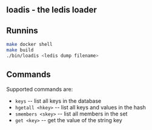 ## loadis - the ledis loader

## Runnins

```bash
make docker shell
make build
./bin/loadis <ledis dump filename>
```

## Commands

Supported commands are:

 * `keys` -- list all keys in the database
 * `hgetall <hkey>` -- list all keys and values in the hash
 * `smembers <skey>` -- list all members in the set
 * `get <key>` -- get the value of the string key
